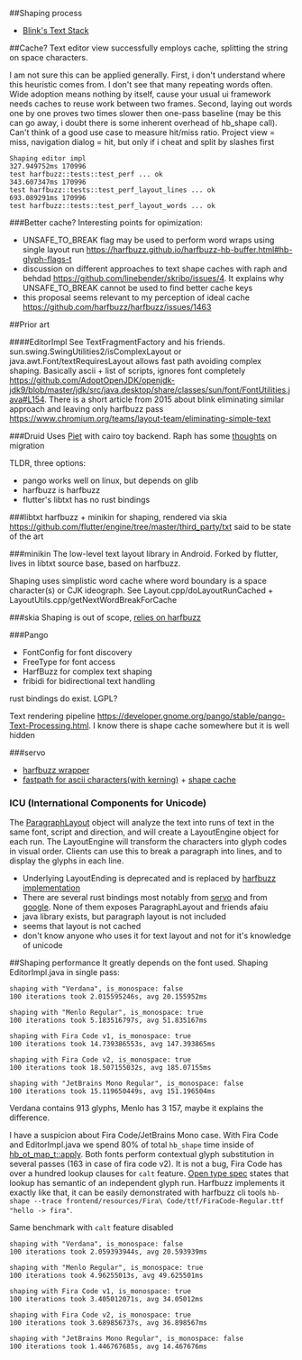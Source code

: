 ##Shaping process
* [Blink's Text Stack](https://chromium.googlesource.com/chromium/src/+/master/third_party/blink/renderer/platform/fonts/README.md)


##Cache? 
Text editor view successfully employs cache, splitting the string on space characters. 

I am not sure this can be applied generally. First, i don't understand where this heuristic comes from. I don't see that many repeating words often.
Wide adoption means nothing by itself, cause your usual ui framework needs caches to reuse work between two frames.
Second, laying out words one by one proves two times slower then one-pass baseline (may be this can go away, i doubt there is some inherent overhead of hb_shape call). 
Can't think of a good use case to measure hit/miss ratio. Project view = miss, navigation dialog = hit, but only if i cheat and split by slashes first 

```
Shaping editor impl
327.949752ms 170996
test harfbuzz::tests::test_perf ... ok
343.607347ms 170996
test harfbuzz::tests::test_perf_layout_lines ... ok
693.089291ms 170996
test harfbuzz::tests::test_perf_layout_words ... ok
```

###Better cache?
Interesting points for opimization:
* UNSAFE_TO_BREAK flag  may be used to perform word wraps using single layout run https://harfbuzz.github.io/harfbuzz-hb-buffer.html#hb-glyph-flags-t
* discussion on different approaches to text shape caches with raph and behdad https://github.com/linebender/skribo/issues/4. It explains why UNSAFE_TO_BREAK cannot be used to find better cache keys
* this proposal seems relevant to my perception of ideal cache https://github.com/harfbuzz/harfbuzz/issues/1463

##Prior art

####EditorImpl
See TextFragmentFactory and his friends.
sun.swing.SwingUtilities2/isComplexLayout or java.awt.Font/textRequiresLayout allows fast path avoiding complex shaping.
Basically ascii + list of scripts, ignores font completely
https://github.com/AdoptOpenJDK/openjdk-jdk9/blob/master/jdk/src/java.desktop/share/classes/sun/font/FontUtilities.java#L154.
There is a short article from 2015 about blink eliminating similar approach and leaving only harfbuzz pass https://www.chromium.org/teams/layout-team/eliminating-simple-text

###Druid
Uses [Piet](https://github.com/linebender/piet) with cairo toy backend.
Raph has some [thoughts](https://github.com/linebender/piet/tree/master/piet-cairo) on migration 

TLDR, three options:
* pango works well on linux, but depends on glib
* harfbuzz is harfbuzz
* flutter's libtxt has no rust bindings

###libtxt
harfbuzz + minikin for shaping, rendered via skia
https://github.com/flutter/engine/tree/master/third_party/txt
said to be state of the art

###minikin
The low-level text layout library in Android. Forked by flutter, lives in libtxt source base, based on harfbuzz.

Shaping uses simplistic word cache where word boundary is a space character(s) or CJK ideograph. 
See Layout.cpp/doLayoutRunCached + LayoutUtils.cpp/getNextWordBreakForCache

###skia
Shaping is out of scope, [relies on harfbuzz](https://github.com/google/skia/blob/master/site/user/tips.md#does-skia-shape-text-kerning) 

###Pango
* FontConfig for font discovery
* FreeType for font access
* HarfBuzz for complex text shaping
* fribidi for bidirectional text handling

rust bindings do exist. LGPL?

Text rendering pipeline https://developer.gnome.org/pango/stable/pango-Text-Processing.html.
I know there is shape cache somewhere but it is well hidden

###servo
* [harfbuzz wrapper](https://github.com/servo/servo/blob/master/components/gfx/text/shaping/harfbuzz.rs)
* [fastpath for ascii characters(with kerning)](https://github.com/servo/servo/blob/8f7440f36881fa60f4237d0dec8928799a6aa747/components/gfx/font.rs) + [shape cache](https://github.com/servo/servo/blob/886c2fad9217e87b4a67410e194fdf063af9332d/components/gfx/text/text_run.rs)

### ICU (International Components for Unicode)
The [ParagraphLayout](https://unicode-org.github.io/icu-docs/apidoc/released/icu4c/classicu_1_1ParagraphLayout.html) object will analyze the text into runs of text in the same font, script and direction, and will create a LayoutEngine object for each run. The LayoutEngine will transform the characters into glyph codes in visual order. Clients can use this to break a paragraph into lines, and to display the glyphs in each line.
* Underlying LayoutEnding is deprecated and is replaced by [harfbuzz implementation](https://github.com/harfbuzz/icu-le-hb)
* There are several rust bindings most notably from [servo](https://github.com/servo/rust-icu) and from [google](https://github.com/google/rust_icu). None of them exposes ParagraphLayout and friends afaiu
* java library exists, but paragraph layout is not included
* seems that layout is not cached
* don't know anyone who uses it for text layout and not for it's knowledge of unicode


##Shaping performance
It greatly depends on the font used. Shaping EditorImpl.java in single pass:
```
shaping with "Verdana", is_monospace: false
100 iterations took 2.015595246s, avg 20.155952ms

shaping with "Menlo Regular", is_monospace: true
100 iterations took 5.183516797s, avg 51.835167ms

shaping with Fira Code v1, is_monospace: true
100 iterations took 14.739386553s, avg 147.393865ms

shaping with Fira Code v2, is_monospace: true
100 iterations took 18.507155032s, avg 185.07155ms

shaping with "JetBrains Mono Regular", is_monospace: false
100 iterations took 15.119650449s, avg 151.196504ms
```

Verdana contains 913 glyphs, Menlo has 3 157, maybe it explains the difference.

I have a suspicion about Fira Code/JetBrains Mono case. 
With Fira Code and EditorImpl.java we spend 80% of total `hb_shape` time inside of
[hb_ot_map_t::apply](https://github.com/harfbuzz/harfbuzz/blob/b28c282585afd3bff844e84eae7f29e1a1267aef/src/hb-ot-layout.cc#L1868).
Both fonts perform contextual glyph substitution in several passes (163 in case of fira code v2).
It is not a bug, Fira Code has over a hundred lookup clauses for `calt` feature. 
[Open type spec](http://adobe-type-tools.github.io/afdko/OpenTypeFeatureFileSpecification.html#7a-an-opentype-layout-engines-layout-algorithm) states that lookup has semantic of an independent glyph run.
Harfbuzz implements it exactly like that, it can be easily demonstrated with harfbuzz cli tools `hb-shape --trace frontend/resources/Fira\ Code/ttf/FiraCode-Regular.ttf "hello -> fira"`.

Same benchmark with `calt` feature disabled
```
shaping with "Verdana", is_monospace: false
100 iterations took 2.059393944s, avg 20.593939ms

shaping with "Menlo Regular", is_monospace: true
100 iterations took 4.96255013s, avg 49.625501ms

shaping with Fira Code v1, is_monospace: true
100 iterations took 3.405012071s, avg 34.05012ms

shaping with Fira Code v2, is_monospace: true
100 iterations took 3.689856737s, avg 36.898567ms

shaping with "JetBrains Mono Regular", is_monospace: false
100 iterations took 1.446767685s, avg 14.467676ms

```